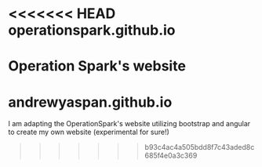 <<<<<<< HEAD
operationspark.github.io
========================

Operation Spark's website
=======
# andrewyaspan.github.io
I am adapting the OperationSpark's website utilizing bootstrap and angular to create my own website (experimental for sure!)
>>>>>>> b93c4ac4a505bdd8f7c43aded8c685f4e0a3c369
